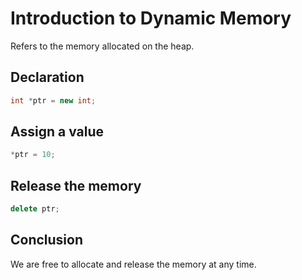 # Introduction to Dynamic Memory

Refers to the memory allocated on the heap.

## Declaration

```cpp
int *ptr = new int;
```

## Assign a value

```cpp
*ptr = 10;
```

## Release the memory

```cpp
delete ptr;
```

## Conclusion

We are free to allocate and release the memory at any time.
